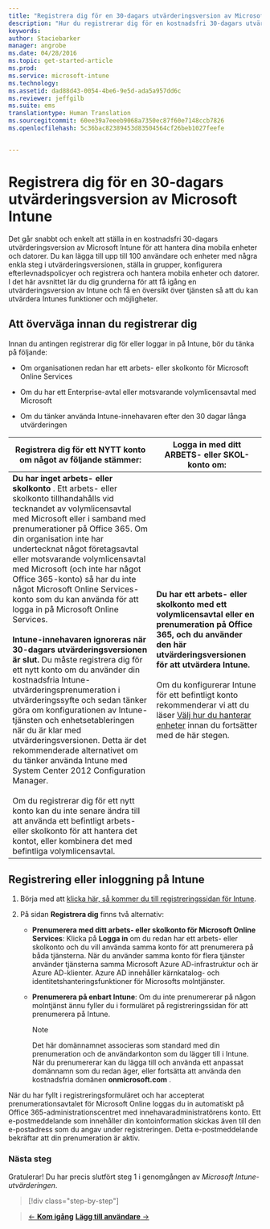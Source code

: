 ```yaml
---
title: "Registrera dig för en 30-dagars utvärderingsversion av Microsoft Intune | Microsoft Intune"
description: "Hur du registrerar dig för en kostnadsfri 30-dagars utvärderingsversion av Intune och vad du behöver tänka på innan du registrerar dig"
keywords: 
author: Staciebarker
manager: angrobe
ms.date: 04/28/2016
ms.topic: get-started-article
ms.prod: 
ms.service: microsoft-intune
ms.technology: 
ms.assetid: dad88d43-0054-4be6-9e5d-ada5a957dd6c
ms.reviewer: jeffgilb
ms.suite: ems
translationtype: Human Translation
ms.sourcegitcommit: 60ee39a7eeeb9068a7350ec87f60e7148ccb7826
ms.openlocfilehash: 5c36bac82389453d83504564cf26beb1027feefe


---
```


# Registrera dig för en 30-dagars utvärderingsversion av Microsoft Intune

Det går snabbt och enkelt att ställa in en kostnadsfri 30-dagars utvärderingsversion av Microsoft Intune för att hantera dina mobila enheter och datorer. Du kan lägga till upp till 100 användare och enheter med några enkla steg i utvärderingsversionen, ställa in grupper, konfigurera efterlevnadspolicyer och registrera och hantera mobila enheter och datorer. I det här avsnittet lär du dig grunderna för att få igång en utvärderingsversion av Intune och få en översikt över tjänsten så att du kan utvärdera Intunes funktioner och möjligheter.

## Att överväga innan du registrerar dig

Innan du antingen registrerar dig för eller loggar in på Intune, bör du tänka på följande:

-   Om organisationen redan har ett arbets- eller skolkonto för Microsoft Online Services

-   Om du har ett Enterprise-avtal eller motsvarande volymlicensavtal med Microsoft

-   Om du tänker använda Intune-innehavaren efter den 30 dagar långa utvärderingen

|Registrera dig för ett NYTT konto om något av följande stämmer:|Logga in med ditt ARBETS- eller SKOL-konto om:|
|-----------------------------------------------------------------|------------------------------------------------|
|**Du har inget arbets- eller skolkonto** . Ett arbets- eller skolkonto tillhandahålls vid tecknandet av volymlicensavtal med Microsoft eller i samband med prenumerationer på Office 365. Om din organisation inte har undertecknat något företagsavtal eller motsvarande volymlicensavtal med Microsoft (och inte har något Office 365-konto) så har du inte något Microsoft Online Services-konto som du kan använda för att logga in på Microsoft Online Services.<br /><br />**Intune-innehavaren ignoreras när 30-dagars utvärderingsversionen är slut.** Du måste registrera dig för ett nytt konto om du använder din kostnadsfria Intune-utvärderingsprenumeration i utvärderingssyfte och sedan tänker göra om konfigurationen av Intune-tjänsten och enhetsetableringen när du är klar med utvärderingsversionen. Detta är det rekommenderade alternativet om du tänker använda Intune med System Center 2012 Configuration Manager.<br /><br />Om du registrerar dig för ett nytt konto kan du inte senare ändra till att använda ett befintligt arbets- eller skolkonto för att hantera det kontot, eller kombinera det med befintliga volymlicensavtal.|**Du har ett arbets- eller skolkonto med ett volymlicensavtal eller en prenumeration på Office 365, och du använder den här utvärderingsversionen för att utvärdera Intune.**<br /><br />Om du konfigurerar Intune för ett befintligt konto rekommenderar vi att du läser [Välj hur du hanterar enheter](/intune/get-started/choose-how-to-manage-devices) innan du fortsätter med de här stegen.|

## Registrering eller inloggning på Intune

1.  Börja med att [klicka här, så kommer du till registreringssidan för Intune](https://portal.office.com/Signup/Signup.aspx?OfferId=40BE278A-DFD1-470a-9EF7-9F2596EA7FF9&dl=INTUNE_A&ali=1#0%20).

2.  På sidan **Registrera dig** finns två alternativ:

    -   **Prenumerera med ditt arbets- eller skolkonto för Microsoft Online Services**: Klicka på **Logga in** om du redan har ett arbets- eller skolkonto och du vill använda samma konto för att prenumerera på båda tjänsterna. När du använder samma konto för flera tjänster använder tjänsterna samma Microsoft Azure AD-infrastruktur och är Azure AD-klienter. Azure AD innehåller kärnkatalog- och identitetshanteringsfunktioner för Microsofts molntjänster.

    -   **Prenumerera på enbart Intune**: Om du inte prenumererar på någon molntjänst ännu fyller du i formuläret på registreringssidan för att prenumerera på Intune.

        > [!NOTE]
        > Det här domännamnet associeras som standard med din prenumeration och de användarkonton som du lägger till i Intune. När du prenumererar kan du lägga till och använda ett anpassat domännamn som du redan äger, eller fortsätta att använda den kostnadsfria domänen **onmicrosoft.com** .

När du har fyllt i registreringsformuläret och har accepterat prenumerationsavtalet för Microsoft Online loggas du in automatiskt på Office 365-administrationscentret med innehavaradministratörens konto. Ett e-postmeddelande som innehåller din kontoinformation skickas även till den e-postadress som du angav under registreringen. Detta e-postmeddelande bekräftar att din prenumeration är aktiv.

### Nästa steg
Gratulerar! Du har precis slutfört steg 1 i genomgången av *Microsoft Intune-utvärderingen*.

>[!div class="step-by-step"]

>[&larr; **Kom igång**](get-started-with-a-30-day-trial-of-microsoft-intune.md)     [**Lägg till användare** &rarr;](get-started-with-a-30-day-trial-of-microsoft-intune-step-2.md)  



<!--HONumber=Jul16_HO4-->


